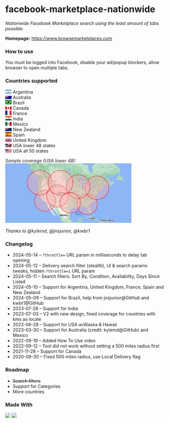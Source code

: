 # facebook-marketplace-nationwide
_Nationwide Facebook Marketplace search using the least amount of tabs possible._

**Homepage:**
<a href="https://www.browsemarketplaces.com/" target="_blank">https://www.browsemarketplaces.com</a>

### How to use

You must be logged into Facebook, disable your ad/popup blockers, allow browser to open multiple tabs.

### Countries supported

<img src="public/flags/argentina.png" alt="Argentina flag" width="20"> Argentina<br/>
<img src="public/flags/australia.png" alt="Australia flag" width="20"> Australia<br/>
<img src="public/flags/brazil.png" alt="Brazil flag" width="20"> Brazil<br/>
<img src="public/flags/canada.png" alt="Canada flag" width="20"> Canada<br/>
<img src="public/flags/france.png" alt="France flag" width="20"> France<br/>
<img src="public/flags/india.png" alt="India flag" width="20"> India<br/>
<img src="public/flags/mexico.png" alt="Mexico flag" width="20"> Mexico<br/>
<img src="public/flags/new-zealand.png" alt="New Zealand flag" width="20"> New Zealand<br/>
<img src="public/flags/spain.png" alt="Spain flag" width="20"> Spain<br/>
<img src="public/flags/united-kingdom.png" alt="United Kingdom flag" width="20"> United Kingdom<br/>
<img src="public/flags/usa_48.png" alt="USA 48 states flag" width="20"> USA lower 48 states<br/>
<img src="public/flags/usa.png" alt="USA flag" width="20"> USA all 50 states<br/>

_Sample coverage (USA lower 48):<br/>_
<img src="public/coverage-usa.jpg" alt="USA flag" width="400">

_Thanks to @kylemd, @jnsjunior, @kwbr1_

### Changelog

* 2024-05-14 – `?throttle=` URL param in milliseconds to delay tab opening
* 2024-05-12 – Delivery search filter (stealth), UI & search params tweaks, hidden `?throttle=1` URL param
* 2024-05-11 – Search filters: Sort By, Condition, Availability, Days Since Listed
* 2024-05-10 – Support for Argentina, United Kingdom, France, Spain and New Zealand
* 2024-05-09 – Support for Brazil, help from jnsjunior@GitHub and kwbr1@GitHub
* 2023-07-28 – Support for India
* 2023-07-03 – V2 with new design, fixed coverage for countries with kms as locale
* 2023-06-28 – Support for USA w/Alaska & Hawaii
* 2023-03-30 – Support for Australia (credit: kylemd@GitHub) and Mexico
* 2022-09-19 – Added How To Use video
* 2022-09-12 – Tool did not work without setting a 500 miles radius first
* 2021-11-28 – Support for Canada
* 2020-09-30 – Fixed 500 miles radius, use Local Delivery flag

### Roadmap
* ~~Search filters~~
* Support for Categories
* More countries

### Made With
<img src="https://img.shields.io/badge/next%20js-000000?style=for-the-badge&logo=nextdotjs&logoColor=white" /> <img src="https://img.shields.io/badge/shadcn%2Fui-000000?style=for-the-badge&logo=shadcnui&logoColor=white" />

